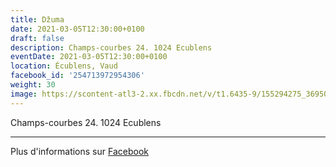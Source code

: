 ```yaml
---
title: Džuma
date: 2021-03-05T12:30:00+0100
draft: false
description: Champs-courbes 24. 1024 Ecublens
eventDate: 2021-03-05T12:30:00+0100
location: Écublens, Vaud
facebook_id: '254713972954306'
weight: 30
image: https://scontent-atl3-2.xx.fbcdn.net/v/t1.6435-9/155294275_3695079563921169_4909597834044538694_n.jpg?_nc_cat=101&ccb=1-7&_nc_sid=9e60e4&_nc_ohc=YnYPhwXg_BcQ7kNvwEcqKGw&_nc_oc=AdlU8T5LAiuMmZ66Ra4mSWpfiTpV8t8Ou0-GkNYfudMmmwOMliwGwhl5dVp_VK0LOLk&_nc_zt=23&_nc_ht=scontent-atl3-2.xx&edm=ABTKTjYEAAAA&_nc_gid=lnnG8UsCFLX2Go82YIKAcw&oh=00_AfNE9JHCPMDKelNvy1W-yRv2f4UuLwmgQA7jPFJZjk7JuA&oe=687EE6DB
---
```


Champs-courbes 24. 1024 Ecublens

---

Plus d'informations sur [Facebook](https://facebook.com/events/254713972954306)